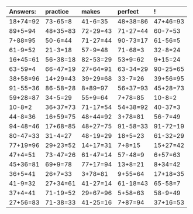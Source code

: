 | Answers: | practice | makes | perfect | ! |
| :--- | :--- | :--- | :--- | :--- |
| 18+74=92 | 73-65=8 | 41-6=35 | 48+38=86 | 47+46=93 | 
| 89+5=94 | 48+35=83 | 72-29=43 | 71-27=44 | 60-7=53 | 
| 7+88=95 | 50-6=44 | 71-27=44 | 90-73=17 | 61-56=5 | 
| 61-9=52 | 21-3=18 | 57-9=48 | 71-68=3 | 32-8=24 | 
| 16+45=61 | 56-38=18 | 82-53=29 | 53+9=62 | 9+15=24 | 
| 63-59=4 | 66-47=19 | 27+64=91 | 63-34=29 | 90-25=65 | 
| 38+58=96 | 14+29=43 | 39+29=68 | 33-7=26 | 39+56=95 | 
| 91-55=36 | 86-58=28 | 8+89=97 | 56+37=93 | 45+28=73 | 
| 59+28=87 | 34-5=29 | 55+9=64 | 7+78=85 | 10-8=2 | 
| 10-8=2 | 36+37=73 | 71-17=54 | 54+38=92 | 40-37=3 | 
| 44-8=36 | 16+59=75 | 48+44=92 | 3+78=81 | 56-7=49 | 
| 94-48=46 | 17+68=85 | 48+27=75 | 91-58=33 | 91-72=19 | 
| 80-47=33 | 31-4=27 | 48-19=29 | 18+5=23 | 61-32=29 | 
| 77+19=96 | 29+23=52 | 14+17=31 | 7+8=15 | 15+27=42 | 
| 47+4=51 | 73-47=26 | 61-47=14 | 57-48=9 | 6+57=63 | 
| 45+36=81 | 69+9=78 | 77+17=94 | 13+8=21 | 8+34=42 | 
| 36+5=41 | 26+7=33 | 3+78=81 | 9+55=64 | 17+18=35 | 
| 41-9=32 | 27+34=61 | 41-27=14 | 61-18=43 | 65-58=7 | 
| 37+4=41 | 71-19=52 | 29+67=96 | 5+58=63 | 58-9=49 | 
| 27+56=83 | 71-38=33 | 41-25=16 | 7+87=94 | 37+16=53 | 
